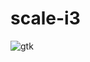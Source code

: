# scale-i3

![gtk](https://raw.githubusercontent.com/ruinedkq/scalei3dotfiles/master/screenshots/gtk.png)
